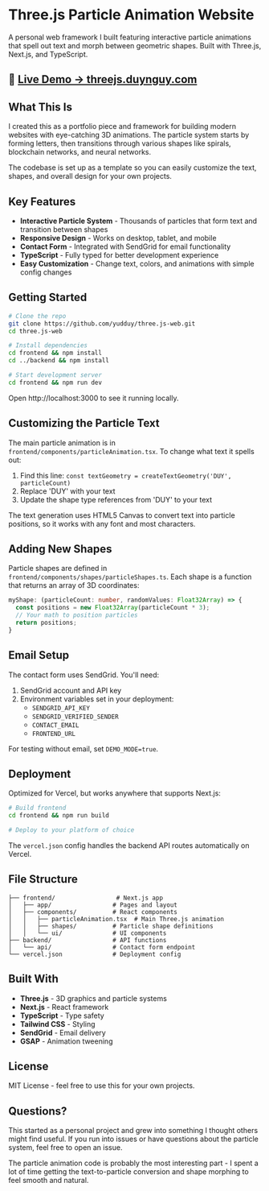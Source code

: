 # Three.js Particle Animation Website

A personal web framework I built featuring interactive particle animations that spell out text and morph between geometric shapes. Built with Three.js, Next.js, and TypeScript.

## 🌟 **[Live Demo → threejs.duynguy.com](https://threejs.duynguy.com)**

## What This Is

I created this as a portfolio piece and framework for building modern websites with eye-catching 3D animations. The particle system starts by forming letters, then transitions through various shapes like spirals, blockchain networks, and neural networks.

The codebase is set up as a template so you can easily customize the text, shapes, and overall design for your own projects.

## Key Features

- **Interactive Particle System** - Thousands of particles that form text and transition between shapes
- **Responsive Design** - Works on desktop, tablet, and mobile
- **Contact Form** - Integrated with SendGrid for email functionality
- **TypeScript** - Fully typed for better development experience
- **Easy Customization** - Change text, colors, and animations with simple config changes

## Getting Started

   ```bash
# Clone the repo
   git clone https://github.com/yudduy/three.js-web.git
   cd three.js-web

# Install dependencies
cd frontend && npm install
cd ../backend && npm install

# Start development server
cd frontend && npm run dev
```

Open http://localhost:3000 to see it running locally.

## Customizing the Particle Text

The main particle animation is in `frontend/components/particleAnimation.tsx`. To change what text it spells out:

1. Find this line: `const textGeometry = createTextGeometry('DUY', particleCount)`
2. Replace 'DUY' with your text
3. Update the shape type references from 'DUY' to your text

The text generation uses HTML5 Canvas to convert text into particle positions, so it works with any font and most characters.

## Adding New Shapes

Particle shapes are defined in `frontend/components/shapes/particleShapes.ts`. Each shape is a function that returns an array of 3D coordinates:

```typescript
myShape: (particleCount: number, randomValues: Float32Array) => {
  const positions = new Float32Array(particleCount * 3);
  // Your math to position particles
  return positions;
}
```

## Email Setup

The contact form uses SendGrid. You'll need:

1. SendGrid account and API key
2. Environment variables set in your deployment:
   - `SENDGRID_API_KEY`
   - `SENDGRID_VERIFIED_SENDER` 
   - `CONTACT_EMAIL`
   - `FRONTEND_URL`

For testing without email, set `DEMO_MODE=true`.

## Deployment

Optimized for Vercel, but works anywhere that supports Next.js:

```bash
# Build frontend
cd frontend && npm run build

# Deploy to your platform of choice
```

The `vercel.json` config handles the backend API routes automatically on Vercel.

## File Structure

```
├── frontend/                 # Next.js app
│   ├── app/                 # Pages and layout
│   ├── components/          # React components
│   │   ├── particleAnimation.tsx  # Main Three.js animation
│   │   ├── shapes/          # Particle shape definitions
│   │   └── ui/              # UI components
├── backend/                 # API functions
│   └── api/                 # Contact form endpoint
└── vercel.json              # Deployment config
```

## Built With

- **Three.js** - 3D graphics and particle systems
- **Next.js** - React framework
- **TypeScript** - Type safety
- **Tailwind CSS** - Styling
- **SendGrid** - Email delivery
- **GSAP** - Animation tweening

## License

MIT License - feel free to use this for your own projects.

## Questions?

This started as a personal project and grew into something I thought others might find useful. If you run into issues or have questions about the particle system, feel free to open an issue.

The particle animation code is probably the most interesting part - I spent a lot of time getting the text-to-particle conversion and shape morphing to feel smooth and natural.